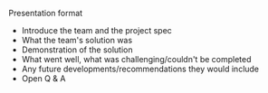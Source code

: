 Presentation format

- Introduce the team and the project spec
- What the team's solution was
- Demonstration of the solution
- What went well, what was challenging/couldn't be completed
- Any future developments/recommendations they would include
- Open Q & A
